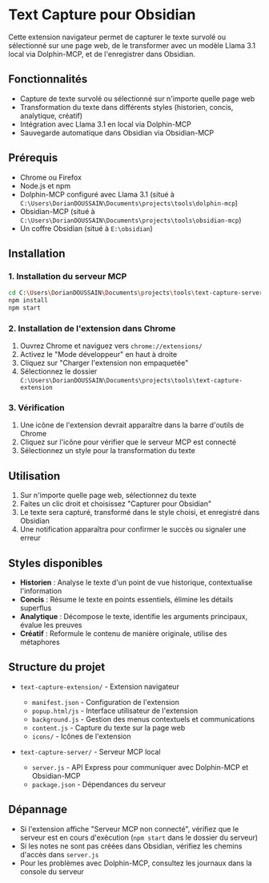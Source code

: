 # Text Capture pour Obsidian

Cette extension navigateur permet de capturer le texte survolé ou sélectionné sur une page web, de le transformer avec un modèle Llama 3.1 local via Dolphin-MCP, et de l'enregistrer dans Obsidian.

## Fonctionnalités

- Capture de texte survolé ou sélectionné sur n'importe quelle page web
- Transformation du texte dans différents styles (historien, concis, analytique, créatif)
- Intégration avec Llama 3.1 en local via Dolphin-MCP
- Sauvegarde automatique dans Obsidian via Obsidian-MCP

## Prérequis

- Chrome ou Firefox
- Node.js et npm
- Dolphin-MCP configuré avec Llama 3.1 (situé à `C:\Users\DorianDOUSSAIN\Documents\projects\tools\dolphin-mcp`)
- Obsidian-MCP (situé à `C:\Users\DorianDOUSSAIN\Documents\projects\tools\obsidian-mcp`)
- Un coffre Obsidian (situé à `E:\obsidian`)

## Installation

### 1. Installation du serveur MCP

```bash
cd C:\Users\DorianDOUSSAIN\Documents\projects\tools\text-capture-server
npm install
npm start
```

### 2. Installation de l'extension dans Chrome

1. Ouvrez Chrome et naviguez vers `chrome://extensions/`
2. Activez le "Mode développeur" en haut à droite
3. Cliquez sur "Charger l'extension non empaquetée"
4. Sélectionnez le dossier `C:\Users\DorianDOUSSAIN\Documents\projects\tools\text-capture-extension`

### 3. Vérification

1. Une icône de l'extension devrait apparaître dans la barre d'outils de Chrome
2. Cliquez sur l'icône pour vérifier que le serveur MCP est connecté
3. Sélectionnez un style pour la transformation du texte

## Utilisation

1. Sur n'importe quelle page web, sélectionnez du texte
2. Faites un clic droit et choisissez "Capturer pour Obsidian"
3. Le texte sera capturé, transformé dans le style choisi, et enregistré dans Obsidian
4. Une notification apparaîtra pour confirmer le succès ou signaler une erreur

## Styles disponibles

- **Historien** : Analyse le texte d'un point de vue historique, contextualise l'information
- **Concis** : Résume le texte en points essentiels, élimine les détails superflus
- **Analytique** : Décompose le texte, identifie les arguments principaux, évalue les preuves
- **Créatif** : Reformule le contenu de manière originale, utilise des métaphores

## Structure du projet

- `text-capture-extension/` - Extension navigateur
  - `manifest.json` - Configuration de l'extension
  - `popup.html/js` - Interface utilisateur de l'extension
  - `background.js` - Gestion des menus contextuels et communications
  - `content.js` - Capture du texte sur la page web
  - `icons/` - Icônes de l'extension

- `text-capture-server/` - Serveur MCP local
  - `server.js` - API Express pour communiquer avec Dolphin-MCP et Obsidian-MCP
  - `package.json` - Dépendances du serveur

## Dépannage

- Si l'extension affiche "Serveur MCP non connecté", vérifiez que le serveur est en cours d'exécution (`npm start` dans le dossier du serveur)
- Si les notes ne sont pas créées dans Obsidian, vérifiez les chemins d'accès dans `server.js`
- Pour les problèmes avec Dolphin-MCP, consultez les journaux dans la console du serveur
